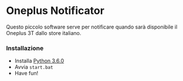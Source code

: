 # Oneplus Notificator

Questo piccolo software serve per notificare quando sarà disponibile il Oneplus 3T dallo store italiano.

### Installazione

* Installa [Python 3.6.0](https://www.python.org/ftp/python/3.6.0/python-3.6.0.exe)
* Avvia ```start.bat```
* Have fun!
